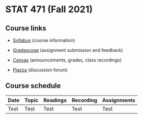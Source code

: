 # STAT  471 (Fall 2021)

## Course links

- [Syllabus](https://github.com/Katsevich-Teaching/stat-471-fall-2021/blob/main/Syllabus.pdf) (course information)

- [Gradescope](https://www.gradescope.com/courses/285259) (assignment submission and feedback)

- [Canvas](https://canvas.upenn.edu/courses/1597404) (announcements, grades, class recordings)

- [Piazza](https://piazza.com/upenn/fall2021/stat471) (discussion forum)

## Course schedule

Date | Topic | Readings | Recording | Assignments
:---|:---|:---|:---|:---
Test | Test | Test | Test | Test
